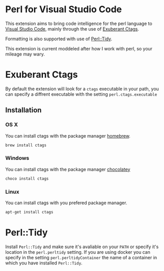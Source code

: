 # Perl for Visual Studio Code

This extension aims to bring code intelligence for the perl language to [Visual Studio Code](https://code.visualstudio.com/), mainly through the use of [Exuberant Ctags](http://ctags.sourceforge.net/).

Formatting is also supported with use of [Perl::Tidy](https://metacpan.org/pod/distribution/Perl-Tidy/lib/Perl/Tidy.pod).

This extension is current moddeled after how I work with perl, so your mileage may wary.

# Exuberant Ctags

By default the extension will look for a `ctags` executable in your path, you can specify a diffrent executable with the setting `perl.ctags.executable`

## Installation

### OS X

You can install ctags with the package manager [homebrew](http://brew.sh/).

```sh
brew install ctags
```

### Windows

You can install ctags with the package manager [chocolatey](https://chocolatey.org/)

```sh
choco install ctags
```

### Linux

You can install ctags with you prefered package manager.

```sh
apt-get install ctags
```

# Perl::Tidy

Install `Perl::Tidy` and make sure it's avaliable on your `PATH` or specify it's location in the `perl.perltidy` setting. If you are using docker you can specify in the setting `perl.perltidyContainer` the name of a container in which you have installed `Perl::Tidy`.
